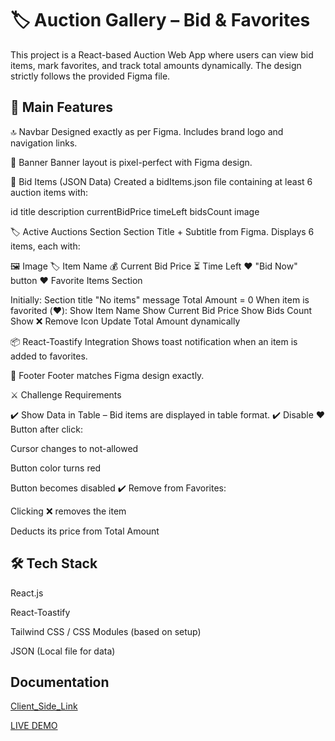 # 🏷️ Auction Gallery – Bid & Favorites 

This project is a React-based Auction Web App where users can view bid items, mark favorites, and track total amounts dynamically. The design strictly follows the provided Figma file.

## 📌 Main Features

🔝 Navbar
Designed exactly as per Figma.
Includes brand logo and navigation links.

🎯 Banner
Banner layout is pixel-perfect with Figma design.

📂 Bid Items (JSON Data)
Created a bidItems.json file containing at least 6 auction items with:

id
title
description
currentBidPrice
timeLeft
bidsCount
image

🏷️ Active Auctions Section
Section Title + Subtitle from Figma.
Displays 6 items, each with:

🖼️ Image
🏷️ Item Name
💰 Current Bid Price
⏳ Time Left
❤️ "Bid Now" button
❤️ Favorite Items Section

Initially:
Section title
"No items" message
Total Amount = 0
When item is favorited (❤️):
Show Item Name
Show Current Bid Price
Show Bids Count
Show ❌ Remove Icon
Update Total Amount dynamically

📦 React-Toastify Integration
Shows toast notification when an item is added to favorites.

🦶 Footer
Footer matches Figma design exactly.

⚔️ Challenge Requirements

✔️ Show Data in Table – Bid items are displayed in table format.
✔️ Disable ❤️ Button after click:

Cursor changes to not-allowed

Button color turns red

Button becomes disabled
✔️ Remove from Favorites:

Clicking ❌ removes the item

Deducts its price from Total Amount
## 🛠️ Tech Stack

React.js

React-Toastify

Tailwind CSS / CSS Modules (based on setup)

JSON (Local file for data)
## Documentation

[Client_Side_Link](https://github.com/AmenaGithub678/bidMaster-Auction-Gallery-Website)

[LIVE DEMO](https://radiant-eclair-fd0e33.netlify.app/)

